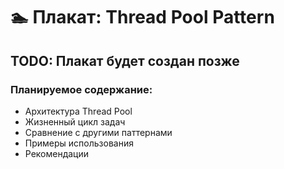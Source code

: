 # 🏊 Плакат: Thread Pool Pattern

## TODO: Плакат будет создан позже

### Планируемое содержание:
- Архитектура Thread Pool
- Жизненный цикл задач
- Сравнение с другими паттернами
- Примеры использования
- Рекомендации
